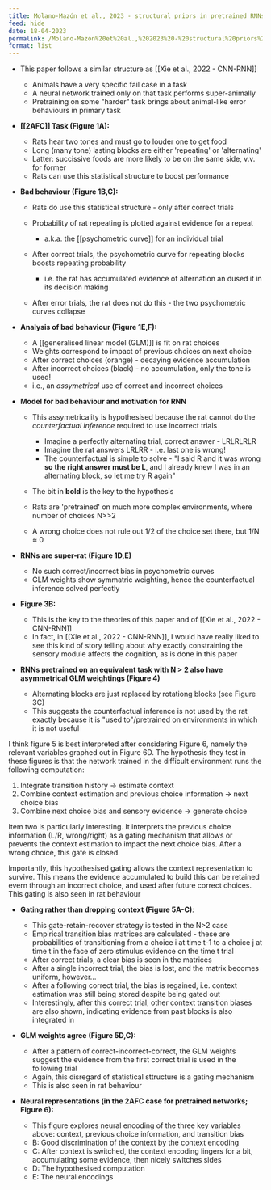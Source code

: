 ```yaml
---
title: Molano-Mazón et al., 2023 - structural priors in pretrained RNNs.md
feed: hide
date: 18-04-2023
permalink: /Molano-Mazón%20et%20al.,%202023%20-%20structural%20priors%20in%20pretrained%20RNNs.md
format: list
---
```



- This paper follows a similar structure as [[Xie et al., 2022 - CNN-RNN]]
	- Animals have a very specific fail case in a task
	- A neural network trained only on that task performs super-animally
	- Pretraining on some "harder" task brings about animal-like error behaviours in primary task

- **[[2AFC]] Task (Figure 1A):**
	- Rats hear two tones and must go to louder one to get food
	- Long (many tone) lasting blocks are either 'repeating' or 'alternating'
	- Latter: succissive foods are more likely to be on the same side, v.v. for former
	- Rats can use this statistical structure to boost performance

- **Bad behaviour (Figure 1B,C):**
	- Rats do use this statistical structure - only after correct trials
	- Probability of rat repeating is plotted against evidence for a repeat
		- a.k.a. the [[psychometric curve]] for an individual trial
		
	- After correct trials, the psychometric curve for repeating blocks boosts repeating probability
		- i.e. the rat has accumulated evidence of alternation an dused it in its decision making
		
	- After error trials, the rat does not do this - the two psychometric curves collapse

- **Analysis of bad behaviour (Figure 1E,F):**
	- A [[generalised linear model (GLM)]] is fit on rat choices
	- Weights correspond to impact of previous choices on next choice
	- After correct choices (orange) - decaying evidence accumulation
	- After incorrect choices (black) - no accumulation, only the tone is used!
	- i.e., an *assymetrical* use of correct and incorrect choices

- **Model for bad behaviour and motivation for RNN**
	- This assymetricality is hypothesised because the rat cannot do the *counterfactual inference* required to use incorrect trials
		- Imagine a perfectly alternating trial, correct answer - LRLRLRLR
		- Imagine the rat answers LRLRR - i.e. last one is wrong!
		- The counterfactual is simple to solve - "I said R and it was wrong **so the right answer must be L**, and I already knew I was in an alternating block, so let me try R again"
	
	- The bit in **bold** is the key to the hypothesis
	- Rats are 'pretrained' on much more complex environments, where number of choices  N>>2
	- A wrong choice does not rule out 1/2 of the choice set there, but 1/N $\approx$ 0

- **RNNs are super-rat (Figure 1D,E)**
	- No such correct/incorrect bias in psychometric curves
	- GLM weights show symmatric weighting, hence the counterfactual inference solved perfectly

- **Figure 3B:**
	- This is the key to the theories of this paper and of [[Xie et al., 2022 - CNN-RNN]]
	- In fact, in [[Xie et al., 2022 - CNN-RNN]], I would have really liked to see this kind of story telling about why exactly constraining the sensory module affects the cognition, as is done in this paper

- **RNNs pretrained on an equivalent task with N > 2 also have asymmetrical GLM weightings (Figure 4)**
	- Alternating blocks are just replaced by rotationg blocks (see Figure 3C)
	- This suggests the counterfactual inference is not used by the rat exactly because it is "used to"/pretrained on environments in which it is not useful

I think figure 5 is best interpreted after considering Figure 6, namely the relevant variables graphed out in Figure 6D. The hypothesis they test in these figures is that the network trained in the difficult environment runs the following computation:
1. Integrate transition history -> estimate context
2. Combine context estimation and previous choice information -> next choice bias
3. Combine next choice bias and sensory evidence -> generate choice

Item two is particularly interesting. It interprets the previous choice information (L/R, wrong/right) as a gating mechanism that allows or prevents the context estimation to impact the next choice bias. After a wrong choice, this gate is closed.

Importantly, this hypothesised gating allows the context representation to survive. This means the evidence accumulated to build this can be retained evern through an incorrect choice, and used after future correct choices. This gating is also seen in rat behaviour

- **Gating rather than dropping context (Figure 5A-C)**:
	- This gate-retain-recover strategy is tested in the N>2 case
	- Empirical transition bias matrices are calculated - these are probabilities of transitioning from a choice i at time t-1 to a choice j at time t in the face of zero stimulus evidence on the time t trial
	- After correct trials, a clear bias is seen in the matrices
	- After a single incorrect trial, the bias is lost, and the matrix becomes uniform, however...
	- After a following correct trial, the bias is regained, i.e. context estimation was still being stored despite being gated out
	- Interestingly, after this correct trial, other context transition biases are also shown, indicating evidence from past blocks is also integrated in

- **GLM weights agree (Figure 5D,C):**
	- After a pattern of correct-incorrect-correct, the GLM weights suggest the evidence from the first correct  trial is used in the following trial
	- Again, this disregard of statistical sttructure is a gating mechanism
	- This is also seen in rat behaviour

- **Neural representations (in the 2AFC case for pretrained networks; Figure 6):**
	- This figure explores neural encoding of the three key variables above: context, previous choice information, and transition bias
	- B: Good discrimination of the context by the context encoding
	- C: After context is switched, the context encoding lingers for a bit, accumulating some evidence, then nicely switches sides
	- D: The hypothesised computation
	- E: The neural encodings